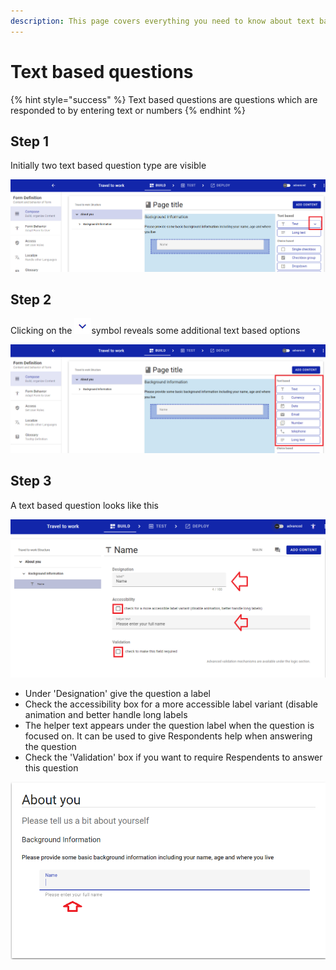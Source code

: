 ```yaml
---
description: This page covers everything you need to know about text based questions
---
```


# Text based questions

{% hint style="success" %}
Text based questions are questions which are responded to by entering text or numbers
{% endhint %}

## Step 1

Initially two text based question type are visible &#x20;

![](<../../../.gitbook/assets/image (315).png>)

## Step 2

Clicking on the ![](<../../../.gitbook/assets/image (320).png>)symbol reveals some additional text based options

![](<../../../.gitbook/assets/image (316).png>)

## Step 3

A text based question looks like this

![](<../../../.gitbook/assets/image (303).png>)

* Under 'Designation' give the question a label
* Check the accessibility box for a more accessible label variant (disable animation and better handle long labels
* The helper text appears under the question label when the question is focused on.  It can be used to give Respondents help when answering the question
* Check the 'Validation' box if you want to require Respendents to answer this question

![Screenshot showing how 'helper text' appears when a question is selected](<../../../.gitbook/assets/image (308).png>)
